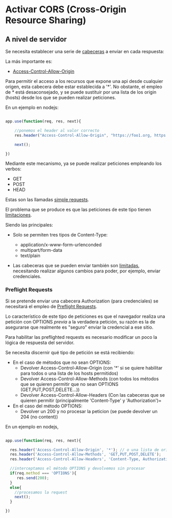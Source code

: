 # Activar CORS (Cross-Origin Resource Sharing)

## A nivel de servidor

Se necesita establecer una serie de [cabeceras](https://developer.mozilla.org/en-US/docs/Web/HTTP/CORS) a enviar en cada respuesta:


La más importante es:

- [Access-Control-Allow-Origin](https://developer.mozilla.org/en-US/docs/Web/HTTP/Headers/Access-Control-Allow-Origin)

Para permitir el acceso a los recursos que expone una api desde cualquier origen, esta cabecera debe estar establecida a '*'. No obstante, el empleo de * está desaconsejado, y se puede sustituir por una lista de los origin (hosts) desde los que se pueden realizar peticiones. 

En un ejemplo en nodejs:

```js

app.use(function(req, res, next){

	//ponemos el header al valor correcto
    res.header("Access-Control-Allow-Origin", "https://foo1.org, https://foo2.org");

	next();

})

```

Mediante este mecanismo, ya se puede realizar peticiones empleando los verbos:

- GET
- POST
- HEAD

Estas son las llamadas [simple requests](https://developer.mozilla.org/en-US/docs/Web/HTTP/CORS#Simple_requests).

El problema que se produce es que las peticiones de este tipo tienen [limitaciones](https://developer.mozilla.org/en-US/docs/Web/HTTP/CORS#Simple_requests).

Siendo las principales:

- Solo se permiten tres tipos de Content-Type:

  * application/x-www-form-urlenconded
  * multipart/form-data
  * text/plain

- Las cabeceras que se pueden enviar también son [limitadas](https://fetch.spec.whatwg.org/#cors-safelisted-request-header), necesitando realizar algunos cambios para poder, por ejemplo, enviar credenciales.  


### Preflight Requests

Si se pretende enviar una cabecera Authorization (para credenciales) se necesitará el empleo de [Preflight Requests](https://developer.mozilla.org/en-US/docs/Web/HTTP/CORS#Preflighted_requests). 


Lo característico de este tipo de peticiones es que el navegador realiza una petición con OPTIONS *previa* a la verdadera petición, su razón es la de asegurarse que realmente es "seguro" enviar la credencial a ese sitio. 

Para habilitar las preflighted requests es necesario modificar un poco la lógica de respuesta del servidor. 

Se necesita discernir qué tipo de petición se está recibiendo:

* En el caso de métodos que no sean OPTIONS:
  * Devolver Access-Control-Allow-Origin (con '*' si se quiere habilitar para todos o una lista de los hosts permitidos)
  * Devolver Access-Control-Allow-Methods (con todos los métodos que se quieren permitir que no sean OPTIONS (GET,PUT,POST,DELETE...))
  * Devolver Access-Control-Allow-Headers (Con las cabeceras que se quieren permitir (principalmente 'Content-Type' y 'Authorization')=
* En el caso del método OPTIONS:
  * Devolver un 200 y no procesar la peticion (se puede devolver un 204 (no content))

En un ejemplo en nodejs,


```js

app.use(function(req, res, next){

  res.header('Access-Control-Allow-Origin', '*'); // o una lista de origins
  res.header('Access-Control-Allow-Methods', 'GET,PUT,POST,DELETE');
  res.header('Access-Control-Allow-Headers', 'Content-Type, Authorization');

  //interceptamos el método OPTIONS y devolvemos sin procesar
  if(req.method === 'OPTIONS'){
     res.send(200);
  }
  else{
	//procesamos la request
    next();
  }

})


```













